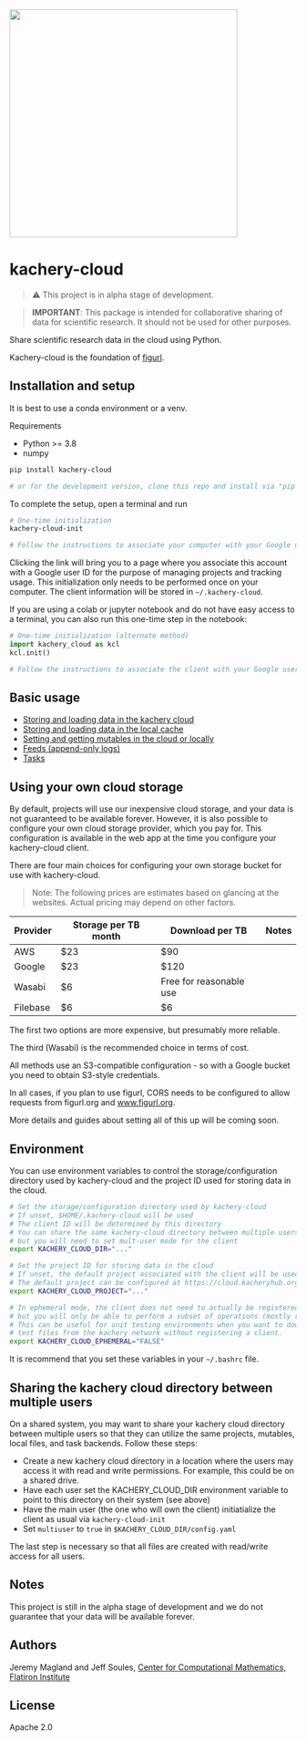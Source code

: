 <img src="https://user-images.githubusercontent.com/3679296/161265718-1127dd6a-a7c4-419b-b9e0-915740c418bc.svg" width="400px" />

# kachery-cloud

> :warning: This project is in alpha stage of development.

> **IMPORTANT**: This package is intended for collaborative sharing of data for scientific research. It should not be used for other purposes.

Share scientific research data in the cloud using Python.

Kachery-cloud is the foundation of [figurl](https://github.com/scratchrealm/figurl2).

## Installation and setup

It is best to use a conda environment or a venv.

Requirements
* Python >= 3.8
* numpy

```bash
pip install kachery-cloud

# or for the development version, clone this repo and install via "pip install -e ."
```

To complete the setup, open a terminal and run 

```bash
# One-time initialization
kachery-cloud-init

# Follow the instructions to associate your computer with your Google user on the kachery-cloud network
```

Clicking the link will bring you to a page where you associate this account with a Google user ID for the purpose of managing projects and tracking usage. This initialization only needs to be performed once on your computer. The client information will be stored in `~/.kachery-cloud`.

If you are using a colab or jupyter notebook and do not have easy access to a terminal, you can also run this one-time step in the notebook:

```python
# One-time initialization (alternate method)
import kachery_cloud as kcl
kcl.init()

# Follow the instructions to associate the client with your Google user on the kachery-cloud network
```

## Basic usage

* [Storing and loading data in the kachery cloud](doc/store_load_data.md)
* [Storing and loading data in the local cache](doc/store_load_data_local.md)
* [Setting and getting mutables in the cloud or locally](doc/set_get_mutable.md)
* [Feeds (append-only logs)](doc/feeds.md)
* [Tasks](doc/tasks.md)

## Using your own cloud storage

By default, projects will use our inexpensive cloud storage, and your data is not guaranteed to be available forever. However, it is also possible to configure your own cloud storage provider, which you pay for. This configuration is available in the web app at the time you configure your kachery-cloud client.

There are four main choices for configuring your own storage bucket for use with kachery-cloud.

> Note: The following prices are estimates based on glancing at the websites. Actual pricing may depend on other factors.

| Provider | Storage per TB month | Download per TB | Notes |
| -------- | ------------- | ----- | --- |
| AWS   | $23 | $90 | |
| Google | $23  | $120 | |
| Wasabi | $6 | Free for reasonable use | |
| Filebase | $6 | $6 | |

The first two options are more expensive, but presumably more reliable.

The third (Wasabi) is the recommended choice in terms of cost.

All methods use an S3-compatible configuration - so with a Google bucket you need to obtain S3-style credentials.

In all cases, if you plan to use figurl, CORS needs to be configured to allow requests from figurl.org and www.figurl.org.

More details and guides about setting all of this up will be coming soon.

## Environment

You can use environment variables to control the storage/configuration directory used by kachery-cloud and the project ID used for storing data in the cloud.

```bash
# Set the storage/configuration directory used by kachery-cloud
# If unset, $HOME/.kachery-cloud will be used
# The client ID will be determined by this directory
# You can share the same kachery-cloud directory between multiple users,
# but you will need to set mult-user mode for the client
export KACHERY_CLOUD_DIR="..."

# Set the project ID for storing data in the cloud
# If unset, the default project associated with the client will be used
# The default project can be configured at https://cloud.kacheryhub.org
export KACHERY_CLOUD_PROJECT="..."

# In ephemeral mode, the client does not need to actually be registered
# but you will only be able to perform a subset of operations (mostly readonly)
# This can be useful for unit testing environments when you want to download
# test files from the kachery network without registering a client.
export KACHERY_CLOUD_EPHEMERAL="FALSE"
```

It is recommend that you set these variables in your `~/.bashrc` file.

## Sharing the kachery cloud directory between multiple users

On a shared system, you may want to share your kachery cloud directory between multiple users so that
they can utilize the same projects, mutables, local files, and task backends. Follow these steps:

* Create a new kachery cloud directory in a location where the users may access it
with read and write permissions. For example, this could be on a shared drive.
* Have each user set the KACHERY_CLOUD_DIR environment variable to point to this
directory on their system (see above)
* Have the main user (the one who will own the client) initiatialize the client as usual via
`kachery-cloud-init`
* Set `multiuser` to `true` in `$KACHERY_CLOUD_DIR/config.yaml`

The last step is necessary so that all files are created with read/write access for
all users.

## Notes

This project is still in the alpha stage of development and we do not guarantee that your data will be available forever.

## Authors

Jeremy Magland and Jeff Soules, [Center for Computational Mathematics, Flatiron Institute](https://www.simonsfoundation.org/flatiron/center-for-computational-mathematics)

## License

Apache 2.0
